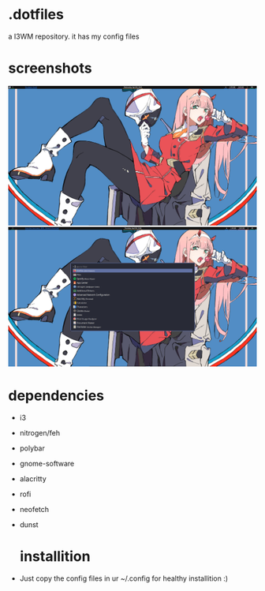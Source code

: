 # .dotfiles
a I3WM repository. it has my config files
# screenshots
![image](https://github.com/maxuwuu/.dotfiles/blob/main/Screenshots/4.png)
![image](https://github.com/maxuwuu/.dotfiles/blob/main/Screenshots/0.png)

# dependencies

- i3
- nitrogen/feh
- polybar
- gnome-software 
- alacritty
- rofi
- neofetch
- dunst

  # installition
- Just copy the config files in ur ~/.config for healthy installition :)

